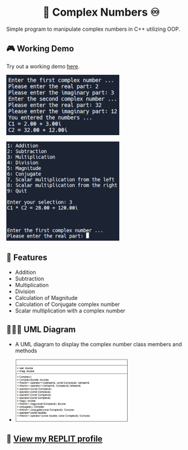 <h1 align="center"> 🔢 Complex Numbers ♾️</h1>

Simple program to manipulate complex numbers in C++ utilizing OOP. 

## 🎮 Working Demo

Try out a working demo [here](https://onlinegdb.com/_vQXtfSMK).
<p align="left" style="">
  <img src="https://raw.githubusercontent.com/AndyDerevyanko/complex-numbers/main/images/demo1.png" alt="demo" width="300">
</p>
<p align="left" style="">
  <img src="https://raw.githubusercontent.com/AndyDerevyanko/complex-numbers/main/images/demo2.png" alt="demo2" width="300">
</p>

## 🧩 Features

- Addition
- Subtraction
- Multiplication
- Division
- Calculation of Magnitude
- Calculation of Conjugate complex number
- Scalar multiplication with a complex number

## 👨‍👦‍👦 UML Diagram

- A UML diagram to display the complex number class members and methods
- 
  <p align="left" style="">
  <img src="https://raw.githubusercontent.com/AndyDerevyanko/complex-numbers/main/images/UML.png" alt="demo2" width="300">
</p>

 ## 🔮 [View my REPLIT profile](https://replit.com/@AndyDerevyanko) ## 

